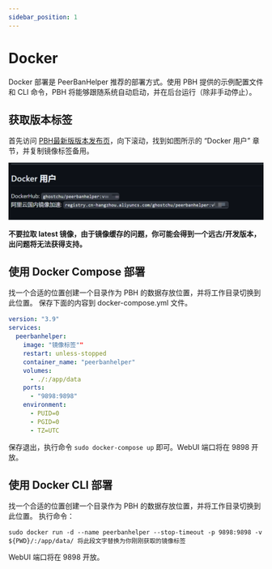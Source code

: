 ```yaml
---
sidebar_position: 1
---
```


# Docker

Docker 部署是 PeerBanHelper 推荐的部署方式。使用 PBH 提供的示例配置文件和 CLI 命令，PBH 将能够跟随系统自动启动，并在后台运行（除非手动停止）。

## 获取版本标签

首先访问 [PBH最新版版本发布页](https://github.com/PBH-BTN/PeerBanHelper/releases/latest)，向下滚动，找到如图所示的 “Docker 用户” 章节，并复制镜像标签备用。

![image-tag](./assets/docker-tag.png)

**不要拉取 latest 镜像，由于镜像缓存的问题，你可能会得到一个远古/开发版本，出问题将无法获得支持。**

## 使用 Docker Compose 部署

找一个合适的位置创建一个目录作为 PBH 的数据存放位置，并将工作目录切换到此位置。
保存下面的内容到 docker-compose.yml 文件。

```yaml
version: "3.9"
services:
  peerbanhelper:
    image: "镜像标签""
    restart: unless-stopped
    container_name: "peerbanhelper"
    volumes:
      - ./:/app/data
    ports:
      - "9898:9898"
    environment:
      - PUID=0
      - PGID=0
      - TZ=UTC
```

保存退出，执行命令 `sudo docker-compose up` 即可。WebUI 端口将在 9898 开放。

## 使用 Docker CLI 部署

找一个合适的位置创建一个目录作为 PBH 的数据存放位置，并将工作目录切换到此位置。
执行命令：

```shell
sudo docker run -d --name peerbanhelper --stop-timeout -p 9898:9898 -v ${PWD}/:/app/data/ 将此段文字替换为你刚刚获取的镜像标签
```

WebUI 端口将在 9898 开放。
